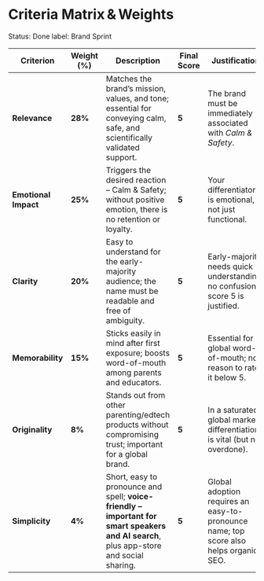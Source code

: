 # Criteria Matrix & Weights

Status: Done
label: Brand Sprint

| **Criterion** | **Weight (%)** | **Description** | **Final Score** | **Justification** |
| --- | --- | --- | --- | --- |
| **Relevance** | **28%** | Matches the brand’s mission, values, and tone; essential for conveying calm, safe, and scientifically validated support. | **5** | The brand must be immediately associated with *Calm & Safety*. |
| **Emotional Impact** | **25%** | Triggers the desired reaction – Calm & Safety; without positive emotion, there is no retention or loyalty. | **5** | Your differentiator is emotional, not just functional. |
| **Clarity** | **20%** | Easy to understand for the early-majority audience; the name must be readable and free of ambiguity. | **5** | Early-majority needs quick understanding, no confusion; score 5 is justified. |
| **Memorability** | **15%** | Sticks easily in mind after first exposure; boosts word-of-mouth among parents and educators. | **5** | Essential for global word-of-mouth; no reason to rate it below 5. |
| **Originality** | **8%** | Stands out from other parenting/edtech products without compromising trust; important for a global brand. | **5** | In a saturated global market, differentiation is vital (but not overdone). |
| **Simplicity** | **4%** | Short, easy to pronounce and spell; **voice-friendly – important for smart speakers and AI search**, plus app-store and social sharing. | **5** | Global adoption requires an easy-to-pronounce name; top score also helps organic SEO. |
